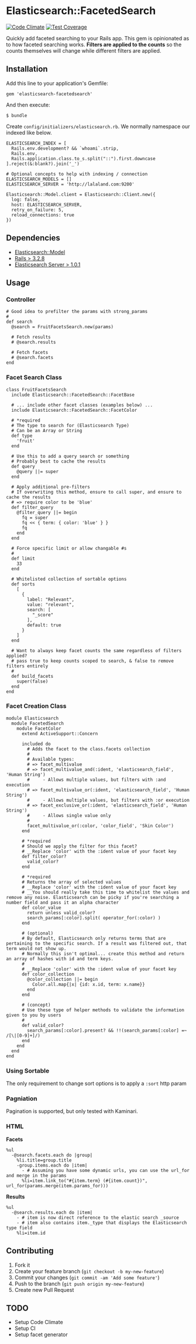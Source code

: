 # Elasticsearch::FacetedSearch

[![Code Climate](https://codeclimate.com/github/spodlecki/elasticsearch-facetedsearch/badges/gpa.svg)](https://codeclimate.com/github/spodlecki/elasticsearch-facetedsearch)
[![Test Coverage](https://codeclimate.com/github/spodlecki/elasticsearch-facetedsearch/badges/coverage.svg)](https://codeclimate.com/github/spodlecki/elasticsearch-facetedsearch/coverage)

Quickly add faceted searching to your Rails app. This gem is opinionated as to how faceted searching works. **Filters are applied to the counts** so the counts themselves will change while different filters are applied.

## Installation

Add this line to your application's Gemfile:

    gem 'elasticsearch-facetedsearch'

And then execute:

    $ bundle

Create `config/initializers/elasticsearch.rb`. We normally namespace our indexed like below.

    ELASTICSEARCH_INDEX = [
      Rails.env.development? && `whoami`.strip,
      Rails.env,
      Rails.application.class.to_s.split("::").first.downcase
    ].reject(&:blank?).join('_')

    # Optional concepts to help with indexing / connection
    ELASTICSEARCH_MODELS = []
    ELASTICSEARCH_SERVER = 'http://lalaland.com:9200'

    Elasticsearch::Model.client = Elasticsearch::Client.new({
      log: false,
      host: ELASTICSEARCH_SERVER,
      retry_on_failure: 5,
      reload_connections: true
    })

## Dependencies

- [Elasticsearch::Model](https://github.com/elastic/elasticsearch-rails/tree/master/elasticsearch-model)
- [Rails > 3.2.8](http://rubyonrails.org/)
- [Elasticsearch Server > 1.0.1](http://www.elastic.co)

## Usage

### Controller

    # Good idea to prefilter the params with strong_params
    #
    def search
      @search = FruitFacetsSearch.new(params)

      # Fetch results
      # @search.results

      # Fetch facets
      # @search.facets
    end

### Facet Search Class

    class FruitFacetsSearch
      include Elasticsearch::FacetedSearch::FacetBase

      # ... include other facet classes (examples below) ...
      include Elasticsearch::FacetedSearch::FacetColor

      # *required
      # The type to search for (Elasticsearch Type)
      # Can be an Array or String
      def type
        'fruit'
      end

      # Use this to add a query search or something
      # Probably best to cache the results
      def query
        @query ||= super
      end

      # Apply additional pre-filters
      # If overwriting this method, ensure to call super, and ensure to cache the results
      # => require color to be 'blue'
      def filter_query
        @filter_query ||= begin
          fq = super
          fq << { term: { color: 'blue' } }
          fq
        end
      end

      # Force specific limit or allow changable #s
      #
      def limit
        33
      end

      # Whitelisted collection of sortable options
      def sorts
        [
          {
            label: "Relevant",
            value: "relevant",
            search: [
              "_score"
            ],
            default: true
          }
        ]
      end

      # Want to always keep facet counts the same regardless of filters applied?
      # pass true to keep counts scoped to search, & false to remove filters entirely
      #
      def build_facets
        super(false)
      end
    end

### Facet Creation Class

    module Elasticsearch
      module FacetedSearch
        module FacetColor
          extend ActiveSupport::Concern

          included do
            # Adds the facet to the class.facets collection
            #
            # Available types:
            # => facet_multivalue
            # => facet_multivalue_and(:ident, 'elasticsearch_field', 'Human String')
            #     - Allows multiple values, but filters with :and execution
            # => facet_multivalue_or(:ident, 'elasticsearch_field', 'Human String')
            #     - Allows multiple values, but filters with :or execution
            # => facet_exclusive_or(:ident, 'elasticsearch_field', 'Human String')
            #     - Allows single value only
            #
            facet_multivalue_or(:color, 'color_field', 'Skin Color')
          end

          # *required
          # Should we apply the filter for this facet?
          # __Replace 'color' with the :ident value of your facet key
          def filter_color?
            valid_color?
          end

          # *required
          # Returns the array of selected values
          # __Replace 'color' with the :ident value of your facet key
          # __You should really take this time to whitelist the values and remove any noise. Elasticsearch can be picky if you're searching a number field and pass it an alpha character
          def color_value
            return unless valid_color?
            search_params[:color].split( operator_for(:color) )
          end

          # (optional)
          # By default, Elasticsearch only returns terms that are pertaining to the specific search. If a result was filtered out, that term would not show up.
          # Normally this isn't optimal... create this method and return an array of hashes with id and term keys.
          #
          # __Replace 'color' with the :ident value of your facet key
          def color_collection
            @color_collection ||= begin
              Color.all.map{|x| {id: x.id, term: x.name}}
            end
          end

          # (concept)
          # Use these type of helper methods to validate the information given to you by users
          #
          def valid_color?
            search_params[:color].present? && !!(search_params[:color] =~ /[\|[0-9]+]/)
          end
        end
      end
    end

### Using Sortable

The only requirement to change sort options is to apply a `:sort` http param

### Pagniation

Pagination is supported, but only tested with Kaminari.

### HTML

**Facets**

    %ul
      -@search.facets.each do |group|
        %li.title=group.title
        -group.items.each do |item|
          - # Assuming you have some dynamic urls, you can use the url_for and merge in the params
          %li=item.link_to("#{item.term} (#{item.count})", url_for(params.merge(item.params_for)))

**Results**

    %ul
      -@search.results.each do |item|
        - # item is now direct reference to the elastic search _source
        - # item also contains item._type that displays the Elasticsearch type field
        %li=item.id

## Contributing

1. Fork it
2. Create your feature branch (`git checkout -b my-new-feature`)
3. Commit your changes (`git commit -am 'Add some feature'`)
4. Push to the branch (`git push origin my-new-feature`)
5. Create new Pull Request

## TODO

- Setup Code Climate
- Setup CI
- Setup facet generator